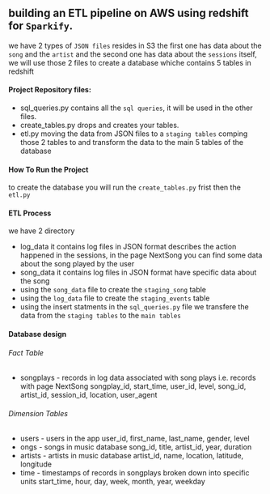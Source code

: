 ## building an ETL pipeline on AWS using redshift for `Sparkify`.
we have 2 types of `JSON files` resides in S3 the first one has data about the `song` and the `artist` and the second one has data about the `sessions` itself, we will use those 2 files to create a database whiche contains 5 tables in redshift
#### Project Repository files:
- sql_queries.py
contains all the `sql queries`, it will be used in the other files.
- create_tables.py 
drops and creates your tables.
- etl.py 
moving the data from JSON files to a `staging tables` comping those 2 tables to and transform the data to the main 5 tables of the database

#### How To Run the Project
to create the database you will run the `create_tables.py` frist then the `etl.py`

#### ETL Process
we have 2 directory 
- log_data it contains log files in JSON format describes the action happened in the sessions, in the page NextSong you can find some data about the song played by the user 
- song_data it contains log files in JSON format have specific data about the song
- using the `song_data` file to create the `staging_song` table 
- using the `log_data` file to create the `staging_events` table 
- using the insert statments in the `sql_queries.py` file we transfere the data from the `staging tables` to the `main tables`

#### Database design

###### Fact Table

- songplays - records in log data associated with song plays i.e. records with page NextSong 
    songplay_id, start_time, user_id, level, song_id, artist_id, session_id, location, user_agent

###### Dimension Tables

- users - users in the app
        user_id, first_name, last_name, gender, level
- ongs - songs in music database
        song_id, title, artist_id, year, duration
- artists - artists in music database
        artist_id, name, location, latitude, longitude
- time - timestamps of records in songplays broken down into specific units
        start_time, hour, day, week, month, year, weekday
        
